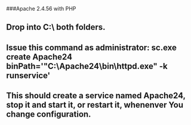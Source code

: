 ###Apache 2.4.56 with PHP

## Drop into C:\ both folders.

## Issue this command as administrator: sc.exe create Apache24 binPath='"C:\Apache24\bin\httpd.exe" -k runservice'

## This should create a service named Apache24, stop it and start it, or restart it, whenenver You change configuration.

